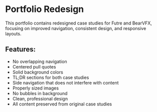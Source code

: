 # Portfolio Redesign
This portfolio contains redesigned case studies for Futre and BearVFX, focusing on improved navigation, consistent design, and responsive layouts.

## Features:
- No overlapping navigation
- Centered pull quotes
- Solid background colors
- TL;DR sections for both case studies
- Side navigation that does not interfere with content
- Properly sized images
- No bubbles in background
- Clean, professional design
- All content preserved from original case studies
